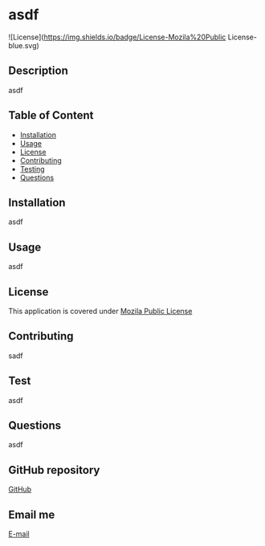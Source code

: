 
  # asdf

  ![License](https://img.shields.io/badge/License-Mozila%20Public License-blue.svg)

  ## Description
  asdf

  ## Table of Content

  * [Installation](#installation)
  * [Usage](#usage)
  * [License](#license)
  * [Contributing](#contributing)
  * [Testing](#testing)
  * [Questions](#questions)

  ## Installation
  asdf

  ## Usage
  asdf

  ## License
  This application is covered under [Mozila Public License](https://choosealicense.com/licenses/mpl-2.0/)

  ## Contributing
  sadf

  ## Test
  asdf

  ## Questions
  asdf

  ## GitHub repository
  [GitHub](sadf)

  ## Email me
  [E-mail](mailto:sdf)

